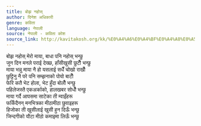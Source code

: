 ```yaml
---
title: बोझ नहोस्
author: दिनेश अधिकारी
genre: कविता
language: नेपाली
source: नेपाली - कविता कोश
source_link: http://kavitakosh.org/kk/%E0%A4%A6%E0%A4%BF%E0%A4%A8%E0%A5%87%E0%A4%B6_%E0%A4%85%E0%A4%A7%E0%A4%BF%E0%A4%95%E0%A4%BE%E0%A4%B0%E0%A5%80
---
```


बोझ नहोस् मेरो माया, बाधा पनि नहोस् भन्छु  
जुन दिन मनले पराई देख्छ, हाँसीखुसी छुटौँ भन्छु  
माया भन्नु माया नै हो यसलाई सधैँ चोखो राखौँ  
छुट्टिनु नै परे पनि सम्झनाको पोयो बाटौँ  
फेरि कतै भेट होला, भेट हुँदा बोलौँ भन्छु  
पहिलेजस्तै एकअर्काको, हालखबर सोधौँ भन्छु  
माया गर्दै आपसमा साटेका ती म्वाइँहरू  
फर्किंदैनन् मनभित्रका मीठामीठा छुवाइहरू  
हिजोका ती खुसीलाई खुसी हुन दिऊँ भन्छु  
जिन्दगीको यौटा मीठो कमाइमा लिऊँ भन्छु
